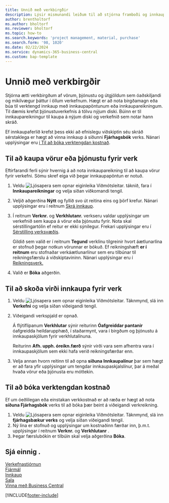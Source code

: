 ```yaml
---
title: Unnið með verkbirgðir
description: Lýsir mismunandi leiðum til að stjórna framboði og innkaupum á efni og þjónustu vegna verkefna.
author: brentholtorf
ms.author: bholtorf
ms.reviewer: bholtorf
ms.topic: how-to
ms.search.keywords: 'project management, material, purchase'
ms.search.form: '98, 1020'
ms.date: 02/22/2024
ms.service: dynamics-365-business-central
ms.custom: bap-template
---
```

# Unnið með verkbirgðir

Stjórna ætti verkbirgðum af vörum, þjónustu og útgjöldum sem óaðskiljandi og mikilvægur þáttur í öllum verkefnum. Hægt er að nota birgðamagn eða búa til verktengd innkaup með innkaupapöntunum eða innkaupareikningum. Til dæmis krefst þjónustuverkefnis á tölvu nýjum diski. Búinn er til innkaupareikningur til kaupa á nýjum diski og verkefnið sem notar hann skráð.

Ef innkaupaferlið krefst þess ekki að efnislegu viðskiptin séu skráð sérstaklega er hægt að vinna innkaup á síðunni **Fjárhagsbók** verks. Nánari upplýsingar eru [í Til að bóka verktengdan kostnað](projects-how-manage-project-supplies.md#to-post-a-project-related-expense).

## Til að kaupa vörur eða þjónustu fyrir verk

Eftirfarandi ferli sýnir hvernig á að nota innkaupareikning til að kaupa vörur fyrir verkefni. Sömu skref eiga við þegar innkaupapöntun er notuð.  

1. Veldu ![Ljósapera sem opnar eiginleika Viðmótsleitar.](media/ui-search/search_small.png "Segðu mér hvað þú vilt gera") táknið, fara í **Innkaupareikningar** og velja síðan viðkomandi tengil.  
2. Veljið aðgerðina **Nýtt** og fyllið svo út reitina eins og þörf krefur. Nánari upplýsingar eru í reitnum [Skrá innkaup](purchasing-how-record-purchases.md).
3. Í reitnum **Verknr.** og **Verkhlutanr.**  verkseru valdar upplýsingar um verkefnið sem kaupa á vörur eða þjónustu fyrir. Nota skal sérstillingartólin ef reitur er ekki sýnilegur. Frekari upplýsingar eru í [Sérstilling verksvæðis](ui-personalization-user.md).

    Gildið sem valið er í reitnum **Tegund** verklínu tilgreinir hvort áætlunarlína er stofnuð þegar notkun vörunnar er bókuð. Ef reikningshæft **er í reitnum** eru stofnaðar verkáætlunarlínur sem eru tilbúnar til reikningsfærslu á viðskiptavininn. Nánari upplýsingar eru í [Reikningsverk.](projects-how-invoice-jobs.md)
4. Valið er **Bóka** aðgerðin.

## Til að skoða virði innkaupa fyrir verk

1. Veldu ![Ljósapera sem opnar eiginleika Viðmótsleitar.](media/ui-search/search_small.png "Segðu mér hvað þú vilt gera") Táknmynd, slá inn **Verkefni** og velja síðan viðeigandi tengil.
2. Viðeigandi verkspjald er opnað.

    Á flýtiflipanum **Verkhlutar** sýnir reiturinn **Óafgreiddar pantanir** óafgreidda heildarupphæð, í staðarmynt, vara í birgðum og þjónustu á innkaupaskjölum fyrir verkhlutalínuna.  

    Reiturinn **Afh. upph. óreikn.færð** sýnir virði vara sem afhentra vara í innkaupaskjölum sem ekki hafa verið reikningsfærðar enn.  
3. Velja annan hvorn reitinn til að opna **síðuna Innkaupalínur** þar sem hægt er að fara yfir upplýsingar um tengdar innkaupaskjalslínur, þar á meðal hvaða vörur eða þjónusta eru móttekin.

## Til að bóka verktengdan kostnað

Ef um óeðlilegan eða einstakan verkkostnað er að ræða er hægt að nota **síðuna Fjárhagsbók** verks til að bóka þær beint á viðeigandi verkreikning.

1. Veldu ![Ljósapera sem opnar eiginleika Viðmótsleitar.](media/ui-search/search_small.png "Segðu mér hvað þú vilt gera") Táknmynd, slá inn **fjárhagsbækur verks** og velja síðan viðeigandi tengil.  
2. Ný lína er stofnuð og upplýsingar um kostnaðinn færðar inn, þ.m.t. upplýsingar í reitnum **Verknr.** og **Verkhlutanr** .  
3. Þegar færslubókin er tilbúin skal velja aðgerðina **Bóka**.

## Sjá einnig .

[Verkefnastjórnun](projects-manage-projects.md)  
[Fjármál](finance.md)  
[Innkaup](purchasing-manage-purchasing.md)  
[Sala](sales-manage-sales.md)  
[Vinna með Business Central](ui-work-product.md)  

[!INCLUDE[footer-include](includes/footer-banner.md)]
